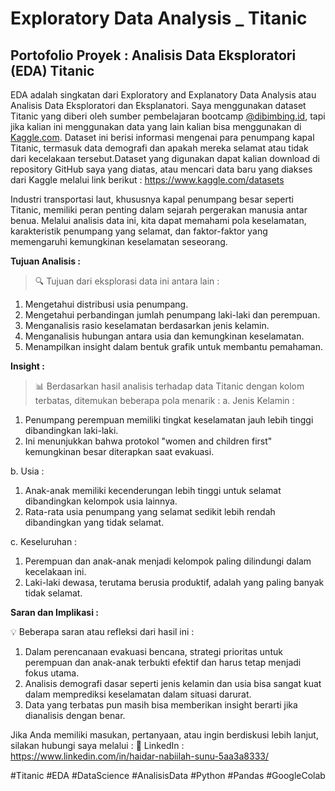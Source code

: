 # Exploratory Data Analysis _ Titanic

## Portofolio Proyek : Analisis Data Eksploratori (EDA) Titanic
EDA adalah singkatan dari Exploratory and Explanatory Data Analysis atau Analisis Data Eksploratori dan Eksplanatori. Saya menggunakan dataset Titanic yang diberi oleh sumber pembelajaran bootcamp [@dibimbing.id](http://dibimbing.id/), tapi jika kalian ini menggunakan data yang lain kalian bisa menggunakan di [Kaggle.com](https://www.kaggle.com/datasets ). Dataset ini berisi informasi mengenai para penumpang kapal Titanic, termasuk data demografi dan apakah mereka selamat atau tidak dari kecelakaan tersebut.Dataset yang digunakan dapat kalian download di repository GitHub saya yang diatas, atau mencari data baru yang diakses dari Kaggle melalui link berikut :
https://www.kaggle.com/datasets 

Industri transportasi laut, khususnya kapal penumpang besar seperti Titanic, memiliki peran penting dalam sejarah pergerakan manusia antar benua. Melalui analisis data ini, kita dapat memahami pola keselamatan, karakteristik penumpang yang selamat, dan faktor-faktor yang memengaruhi kemungkinan keselamatan seseorang.

**Tujuan Analisis :**
> 🔍 Tujuan dari eksplorasi data ini antara lain :
1. Mengetahui distribusi usia penumpang.
2. Mengetahui perbandingan jumlah penumpang laki-laki dan perempuan.
3. Menganalisis rasio keselamatan berdasarkan jenis kelamin.
4. Menganalisis hubungan antara usia dan kemungkinan keselamatan.
5. Menampilkan insight dalam bentuk grafik untuk membantu pemahaman.

**Insight :**
> 📊 Berdasarkan hasil analisis terhadap data Titanic dengan kolom terbatas, ditemukan beberapa pola menarik :
a. Jenis Kelamin :
1. Penumpang perempuan memiliki tingkat keselamatan jauh lebih tinggi dibandingkan laki-laki.
2. Ini menunjukkan bahwa protokol "women and children first" kemungkinan besar diterapkan saat evakuasi.

b. Usia :
1. Anak-anak memiliki kecenderungan lebih tinggi untuk selamat dibandingkan kelompok usia lainnya.
2. Rata-rata usia penumpang yang selamat sedikit lebih rendah dibandingkan yang tidak selamat.

c. Keseluruhan :
1. Perempuan dan anak-anak menjadi kelompok paling dilindungi dalam kecelakaan ini.
2. Laki-laki dewasa, terutama berusia produktif, adalah yang paling banyak tidak selamat.

**Saran dan Implikasi :**

💡 Beberapa saran atau refleksi dari hasil ini :
1. Dalam perencanaan evakuasi bencana, strategi prioritas untuk perempuan dan anak-anak terbukti efektif dan harus tetap menjadi fokus utama.
2. Analisis demografi dasar seperti jenis kelamin dan usia bisa sangat kuat dalam memprediksi keselamatan dalam situasi darurat.
3. Data yang terbatas pun masih bisa memberikan insight berarti jika dianalisis dengan benar.

Jika Anda memiliki masukan, pertanyaan, atau ingin berdiskusi lebih lanjut, silakan hubungi saya melalui :
🔗 LinkedIn : https://www.linkedin.com/in/haidar-nabiilah-sunu-5aa3a8333/

#Titanic #EDA #DataScience #AnalisisData #Python #Pandas #GoogleColab
